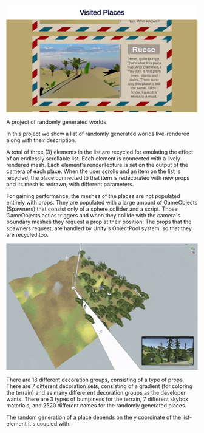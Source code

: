 ![screenshot of the app](https://github.com/Nickeron/Visited-Places/blob/main/Release/Screenshot.png?raw=true)

A project of randomly generated worlds

In this project we show a list of randomly generated worlds live-rendered along with their description.

A total of three (3) elements in the list are recycled for emulating the effect of an endlessly scrollable list.
Each element is connected with a lively-rendered mesh. Each element's renderTexture is set on the output of the camera of each place.
When the user scrolls and an item on the list is recycled, the place connected to that item is redecorated with new props and its mesh is redrawn, with different parameters.

For gaining performance, the meshes of the places are not populated entirely with props.
They are populated with a large amount of GameObjects (Spawners) that consist only of a sphere collider and a script.
Those GameObjects act as triggers and when they collide with the camera's boundary meshes they request a prop at their position.
The props that the spawners request, are handled by Unity's ObjectPool system, so that they are recycled too.

![screenshot of the app](https://github.com/Nickeron/Visited-Places/blob/main/Release/Spawner%20System.gif?raw=true)

There are 18 different decoration groups, consisting of a type of props.
There are 7 different decoration sets, consisting of a gradient (for coloring the terrain) and as many differerent decoration groups as the developer wants.
There are 3 types of bumpiness for the terrain, 7 different skybox materials, and 2520 different names for the randomly generated places.

The random generation of a place depends on the y coordinate of the list-element it's coupled with.
